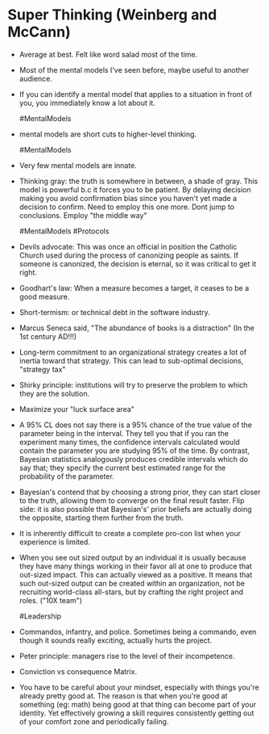 # Super Thinking (Weinberg and McCann)

- Average at best. Felt like word salad most of the time.

- Most of the mental models I've seen before, maybe useful to another audience.

- If you can identify a mental model that applies to a situation in front of you, you immediately know a lot about it.

  #MentalModels

- mental models are short cuts to higher-level thinking.

  #MentalModels

- Very few mental models are innate.

- Thinking gray: the truth is somewhere in between, a shade of gray.
   This model is powerful b.c it forces you to be patient. By delaying decision making you avoid confirmation bias since you haven't yet made a decision to confirm.
   Need to employ this one more.  Dont jump to conclusions.  Employ "the middle way"

  #MentalModels #Protocols

- Devils advocate: This was once an official in position the Catholic Church used during the process of canonizing people as saints. If someone is canonized, the decision is eternal, so it was critical to get it right.

- Goodhart's law: When a measure becomes a target, it ceases to be a good measure.

- Short-termism: or technical debt in the software industry.

- Marcus Seneca said, "The abundance of books is a distraction" (In the 1st century AD!!!)

- Long-term commitment to an organizational strategy creates a lot of inertia toward that strategy. This can lead to sub-optimal decisions, "strategy tax"

- Shirky principle: institutions will try to preserve the problem to which they are the solution.

- Maximize your "luck surface area"

- A 95% CL does not say there is a 95% chance of the true value of the parameter being in the interval. They tell you that if you ran the experiment many times, the confidence intervals calculated would contain the parameter you are studying 95% of the time.
  By contrast, Bayesian statistics analogously produces credible intervals which do say that; they specify the current best estimated range for the probability of the parameter.

- Bayesian's contend that by choosing a strong prior, they can start closer to the truth, allowing them to converge on the final result faster.
  Flip side: it is also possible that Bayesian's' prior beliefs are actually doing the opposite, starting them further from the truth.

- It is inherently difficult to create a complete pro-con list when your experience is limited.

- When you see out sized output by an individual it is usually because they have many things working in their favor all at one to produce that out-sized impact. This can actually viewed as a positive. It means that such out-sized output can be created within an organization, not be recruiting world-class all-stars, but by crafting the right project and roles. ("10X team")

  #Leadership

- Commandos, infantry, and police.  Sometimes being a commando, even though it sounds really exciting, actually hurts the project.

- Peter principle: managers rise to the level of their incompetence.

- Conviction vs consequence Matrix.

- You have to be careful about your mindset, especially with things you're already pretty good at. The reason is that when you're good at something (eg: math) being good at that thing can become part of your identity. Yet effectively growing a skill requires consistently getting out of your comfort zone and periodically failing. 